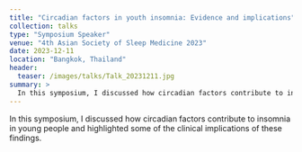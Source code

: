 ```yaml
---
title: "Circadian factors in youth insomnia: Evidence and implications"
collection: talks
type: "Symposium Speaker"
venue: "4th Asian Society of Sleep Medicine 2023"
date: 2023-12-11
location: "Bangkok, Thailand"
header:
  teaser: /images/talks/Talk_20231211.jpg
summary: >
  In this symposium, I discussed how circadian factors contribute to insomnia in young people and highlighted some of the clinical implications of these findings.
---
```

In this symposium, I discussed how circadian factors contribute to insomnia in young people and highlighted some of the clinical implications of these findings.
